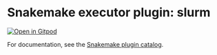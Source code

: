 # Snakemake executor plugin: slurm

[![Open in Gitpod](https://gitpod.io/button/open-in-gitpod.svg)](https://gitpod.io/#https://github.com/snakemake/snakemake-executor-plugin-slurm)

For documentation, see the [Snakemake plugin catalog](https://snakemake.github.io/snakemake-plugin-catalog/plugins/executor/slurm.html).